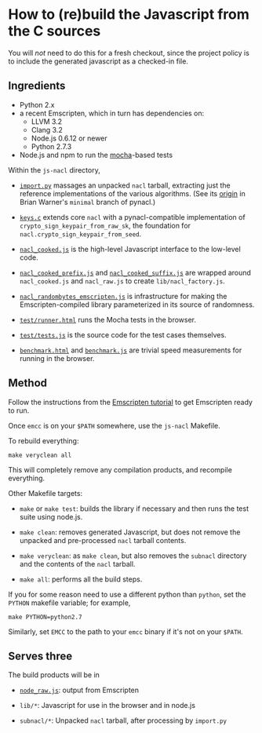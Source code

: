 # How to (re)build the Javascript from the C sources

You will *not* need to do this for a fresh checkout, since the project
policy is to include the generated javascript as a checked-in file.

## Ingredients

 - Python 2.x
 - a recent Emscripten, which in turn has dependencies on:
    - LLVM 3.2
    - Clang 3.2
    - Node.js 0.6.12 or newer
    - Python 2.7.3
 - Node.js and npm to run the [mocha](http://visionmedia.github.io/mocha/)-based tests

Within the `js-nacl` directory,

 - [`import.py`](import.py) massages an unpacked `nacl` tarball,
   extracting just the reference implementations of the various
   algorithms. (See its
   [origin](https://github.com/warner/pynacl/blob/minimal/import.py)
   in Brian Warner's `minimal` branch of pynacl.)

 - [`keys.c`](keys.c) extends core `nacl` with a pynacl-compatible
   implementation of `crypto_sign_keypair_from_raw_sk`, the foundation
   for `nacl.crypto_sign_keypair_from_seed`.

 - [`nacl_cooked.js`](nacl_cooked.js) is the high-level Javascript
   interface to the low-level code.

 - [`nacl_cooked_prefix.js`](nacl_cooked_prefix.js) and
   [`nacl_cooked_suffix.js`](nacl_cooked_suffix.js) are wrapped
   around `nacl_cooked.js` and `nacl_raw.js` to create
   `lib/nacl_factory.js`.

 - [`nacl_randombytes_emscripten.js`](nacl_randombytes_emscripten.js) is
   infrastructure for making the Emscripten-compiled library
   parameterized in its source of randomness.

 - [`test/runner.html`](test/runner.html) runs the Mocha tests in the browser.

 - [`test/tests.js`](test/tests.js) is the source code for the test cases themselves.

 - [`benchmark.html`](benchmark.html) and
   [`benchmark.js`](benchmark.js) are trivial speed measurements for
   running in the browser.

## Method

Follow the instructions from the [Emscripten
tutorial](http://emscripten.org/Tutorial) to get Emscripten ready to
run.

Once `emcc` is on your `$PATH` somewhere, use the `js-nacl` Makefile.

To rebuild everything:

    make veryclean all

This will completely remove any compilation products, and recompile
everything.

Other Makefile targets:

 - `make` or `make test`: builds the library if necessary and then
   runs the test suite using node.js.

 - `make clean`: removes generated Javascript, but does not remove the
   unpacked and pre-processed `nacl` tarball contents.

 - `make veryclean`: as `make clean`, but also removes the `subnacl`
   directory and the contents of the `nacl` tarball.

 - `make all`: performs all the build steps.

If you for some reason need to use a different python than `python`,
set the `PYTHON` makefile variable; for example,

    make PYTHON=python2.7

Similarly, set `EMCC` to the path to your `emcc` binary if it's not on
your `$PATH`.

## Serves three

The build products will be in

 - [`node_raw.js`](node_raw.js): output from Emscripten

 - `lib/*`: Javascript for use in the browser and in node.js

 - `subnacl/*`: Unpacked `nacl` tarball, after processing by `import.py`
